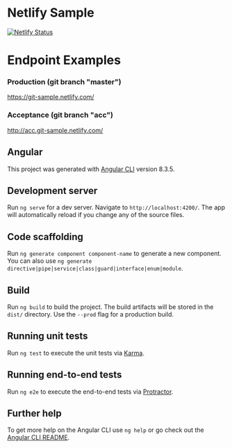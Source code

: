 # Netlify Sample

[![Netlify Status](https://api.netlify.com/api/v1/badges/8c4a578e-7b87-43d1-af46-2ccad0602343/deploy-status)](https://app.netlify.com/sites/netsample/deploys)

# Endpoint Examples
### Production (git branch "master")
https://git-sample.netlify.com/
### Acceptance (git branch "acc")
http://acc.git-sample.netlify.com/

## Angular
This project was generated with [Angular CLI](https://github.com/angular/angular-cli) version 8.3.5.

## Development server

Run `ng serve` for a dev server. Navigate to `http://localhost:4200/`. The app will automatically reload if you change any of the source files.

## Code scaffolding

Run `ng generate component component-name` to generate a new component. You can also use `ng generate directive|pipe|service|class|guard|interface|enum|module`.

## Build

Run `ng build` to build the project. The build artifacts will be stored in the `dist/` directory. Use the `--prod` flag for a production build.

## Running unit tests

Run `ng test` to execute the unit tests via [Karma](https://karma-runner.github.io).

## Running end-to-end tests

Run `ng e2e` to execute the end-to-end tests via [Protractor](http://www.protractortest.org/).

## Further help

To get more help on the Angular CLI use `ng help` or go check out the [Angular CLI README](https://github.com/angular/angular-cli/blob/master/README.md).

